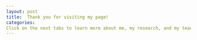 ```yaml
---
layout: post
title:  Thank you for visiting my page!
categories:
Click on the next tabs to learn more about me, my research, and my teaching experience.
---
```


